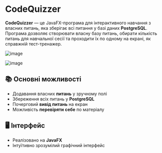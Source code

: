 # CodeQuizzer

**CodeQuizzer** — це JavaFX-програма для інтерактивного навчання з власних питань, яка зберігає всі питання у базі даних **PostgreSQL**. Програма дозволяє створювати власну базу питань, обирати кількість питань для навчальної сесії та проходити їх по одному на екрані, як справжній тест-тренажер.

![image](https://github.com/user-attachments/assets/2c0b92d1-2234-4e14-ab43-9e8e4f230b6c)

![image](https://github.com/user-attachments/assets/a16ea724-cbeb-40f0-b652-78d12d3f5d1b)

## 📚 Основні можливості

- Додавання власних **питань** у зручному полі
- Збереження всіх питань у **PostgreSQL**
- Почерговий **вивід питань** на екран
- Можливість **перевіряти себе** по матеріалу

## 🖥️ Інтерфейс

- Реалізовано на **JavaFX**
- Інтуїтивно зрозумілий графічний інтерфейс


